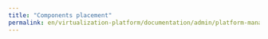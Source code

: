 ```yaml
---
title: "Components placement"
permalink: en/virtualization-platform/documentation/admin/platform-management/control-plane-settings/placement-management.html
---
```

